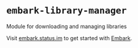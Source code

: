 # `embark-library-manager`

Module for downloading and managing libraries

Visit [embark.status.im](https://embark.status.im/) to get started with
[Embark](https://github.com/embark-framework/embark).
